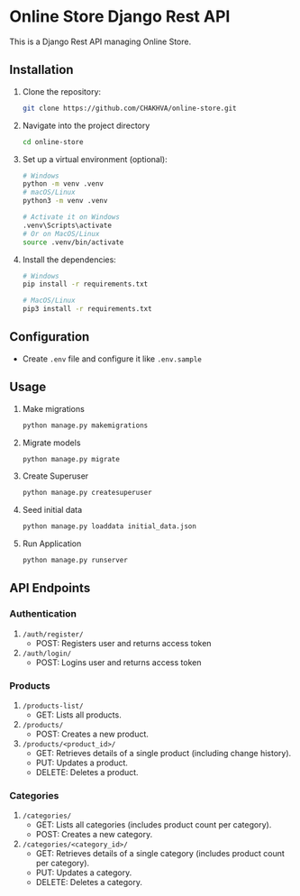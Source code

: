 # Online Store Django Rest API

This is a Django Rest API managing Online Store.

## Installation

1. Clone the repository:

    ```bash
    git clone https://github.com/CHAKHVA/online-store.git
    ```

2. Navigate into the project directory

    ```bash
    cd online-store
    ```

3. Set up a virtual environment (optional):

    ```bash
    # Windows
    python -m venv .venv
    # macOS/Linux
    python3 -m venv .venv

    # Activate it on Windows
    .venv\Scripts\activate
    # Or on MacOS/Linux
    source .venv/bin/activate
    ```

4. Install the dependencies:

    ```bash
    # Windows
    pip install -r requirements.txt

    # MacOS/Linux
    pip3 install -r requirements.txt
    ```

## Configuration

- Create `.env` file and configure it like `.env.sample`

## Usage

1. Make migrations

    ```bash
    python manage.py makemigrations
    ```

2. Migrate models

    ```bash
    python manage.py migrate
    ```

3. Create Superuser

    ```bash
    python manage.py createsuperuser
    ```

4. Seed initial data

    ```bash
    python manage.py loaddata initial_data.json
    ```

5. Run Application

    ```bash
    python manage.py runserver
    ```

## API Endpoints

### Authentication

1. `/auth/register/`
    - POST: Registers user and returns access token
2. `/auth/login/`
    - POST: Logins user and returns access token

### Products

1. `/products-list/`
    - GET: Lists all products.
2. `/products/`
    - POST: Creates a new product.
3. `/products/<product_id>/`
    - GET: Retrieves details of a single product (including change history).
    - PUT: Updates a product.
    - DELETE: Deletes a product.

### Categories

1. `/categories/`
    - GET: Lists all categories (includes product count per category).
    - POST: Creates a new category.
2. `/categories/<category_id>/`
    - GET: Retrieves details of a single category (includes product count per category).
    - PUT: Updates a category.
    - DELETE: Deletes a category.

